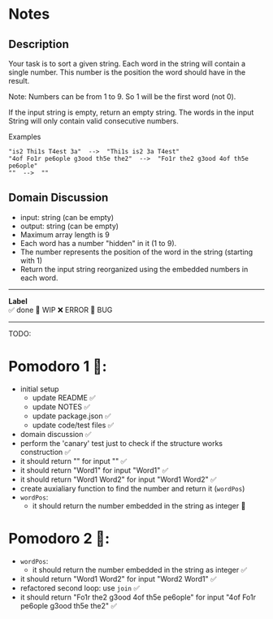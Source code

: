 # Notes

## Description

Your task is to sort a given string. Each word in the string will contain a single number. This number is the position the word should have in the result.

Note: Numbers can be from 1 to 9. So 1 will be the first word (not 0).

If the input string is empty, return an empty string. The words in the input String will only contain valid consecutive numbers.

Examples
```
"is2 Thi1s T4est 3a"  -->  "Thi1s is2 3a T4est"
"4of Fo1r pe6ople g3ood th5e the2"  -->  "Fo1r the2 g3ood 4of th5e pe6ople"
""  -->  ""
```

## Domain Discussion

- input: string (can be empty)
- output: string (can be empty)
- Maximum array length is 9
- Each word has a number "hidden" in it (1 to 9). 
- The number represents the position of the word in the string (starting with 1)
- Return the input string reorganized using the embedded numbers in each word.

---

**Label**  
✅ done 🚧 WIP ❌ ERROR 🐛 BUG 

---

TODO:

# Pomodoro 1 🍅:

- initial setup
    - update README ✅
    - update NOTES ✅
    - update package.json ✅
    - update code/test files ✅
- domain discussion ✅
- perform the 'canary' test just to check if the structure works construction ✅
- it should return "" for input "" ✅
- it should return "Word1" for input "Word1" ✅
- it should return "Word1 Word2" for input "Word1 Word2" ✅
- create auxialiary function to find the number and return it (`wordPos`)
- `wordPos`:
    - it should return the number embedded in the string as integer 🚧

# Pomodoro 2 🍅:
- `wordPos`:
    - it should return the number embedded in the string as integer ✅
- it should return "Word1 Word2" for input "Word2 Word1" ✅
- refactored second loop: use `join` ✅
- it should return "Fo1r the2 g3ood 4of th5e pe6ople" for input "4of Fo1r pe6ople g3ood th5e the2" ✅